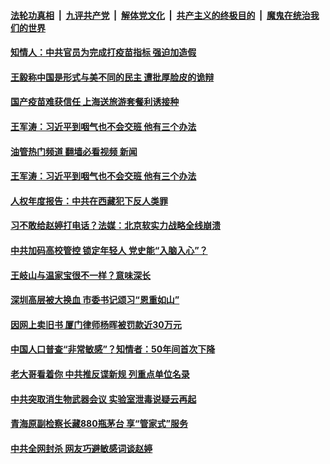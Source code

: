 ####  [法轮功真相](../../../../basic/blob/master/README.md?t=04282332) &nbsp;|&nbsp; [九评共产党](../../../../9ping.md/blob/master/README.md?t=04282332) &nbsp;|&nbsp; [解体党文化](../../../../jtdwh.md/blob/master/README.md?t=04282332)  &nbsp;|&nbsp; [共产主义的终极目的](../../../../gczydzjmd.md/blob/master/README.md?t=04282332) &nbsp;|&nbsp; [魔鬼在统治我们的世界](../../../../mgztzwmdsj.md/blob/master/README.md?t=04282332) 

#### [知情人：中共官员为完成打疫苗指标 强迫加造假](../pages/soh5/499808.md?t=04282332) 
#### [王毅称中国是形式与美不同的民主 遭批厚脸皮的诡辩](../pages/soh5/499772.md?t=04282332) 
#### [国产疫苗难获信任 上海送旅游套餐利诱接种](../pages/soh5/499757.md?t=04282332) 
#### [王军涛：习近平到咽气也不会交班 他有三个办法](../pages/soh5/499733.md?t=04282332) 
#### [油管热门频道 翻墙必看视频 新闻](http://95.179.203.213:81/youtube.html)
#### [王军涛：习近平到咽气也不会交班 他有三个办法](../pages/soh5/499733.md?t=04282332) 
#### [人权年度报告：中共在西藏犯下反人类罪](../pages/soh5/499658.md?t=04282332) 
#### [习不敢给赵婷打电话？法媒：北京软实力战略全线崩溃](../pages/soh5/499640.md?t=04282332) 
#### [中共加码高校管控 锁定年轻人 党史能“入脑入心”？](../pages/soh5/499628.md?t=04282332) 
#### [王岐山与温家宝很不一样？意味深长](../pages/soh5/499616.md?t=04282332) 
#### [深圳高层被大换血 市委书记颂习“恩重如山”](../pages/soh5/499595.md?t=04282332) 
#### [因网上卖旧书 厦门律师杨晖被罚款近30万元](../pages/soh5/499556.md?t=04282332) 
#### [中国人口普查“非常敏感”？知情者：50年间首次下降](../pages/soh5/499553.md?t=04282332) 
#### [老大哥看着你 中共推反谍新规 列重点单位名录](../pages/soh5/499529.md?t=04282332) 
#### [中共突取消生物武器会议 实验室泄毒说疑云再起](../pages/soh5/499400.md?t=04282332) 
#### [青海原副检察长藏880瓶茅台 享“管家式”服务](../pages/soh5/499376.md?t=04282332) 
#### [中共全网封杀 网友巧避敏感词谈赵婷](../pages/soh5/499322.md?t=04282332) 
<img src='http://gfw-breaker.win/goodnews/indexes/soh5.md' width='0px' height='0px'/>
